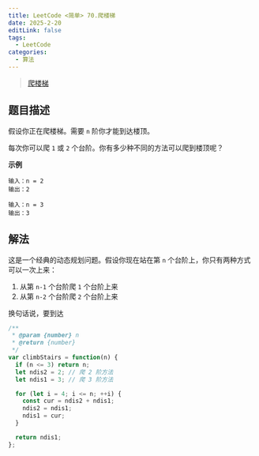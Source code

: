 ```yaml
---
title: LeetCode <简单> 70.爬楼梯
date: 2025-2-20
editLink: false
tags:
  - LeetCode
categories:
  - 算法
---
```


> [爬楼梯](https://leetcode.cn/problems/climbing-stairs/description/)

## 题目描述

假设你正在爬楼梯。需要 `n` 阶你才能到达楼顶。

每次你可以爬 `1` 或 `2` 个台阶。你有多少种不同的方法可以爬到楼顶呢？

**示例**

```
输入：n = 2
输出：2

输入：n = 3
输出：3
```

## 解法

这是一个经典的动态规划问题。假设你现在站在第 `n` 个台阶上，你只有两种方式可以一次上来：

1. 从第 `n-1` 个台阶爬 `1` 个台阶上来
2. 从第 `n-2` 个台阶爬 `2` 个台阶上来

换句话说，要到达

```js
/**
 * @param {number} n
 * @return {number}
 */
var climbStairs = function(n) {
  if (n <= 3) return n;
  let ndis2 = 2; // 爬 2 阶方法
  let ndis1 = 3; // 爬 3 阶方法

  for (let i = 4; i <= n; ++i) {
    const cur = ndis2 + ndis1;
    ndis2 = ndis1;
    ndis1 = cur;
  }

  return ndis1;
};
```
